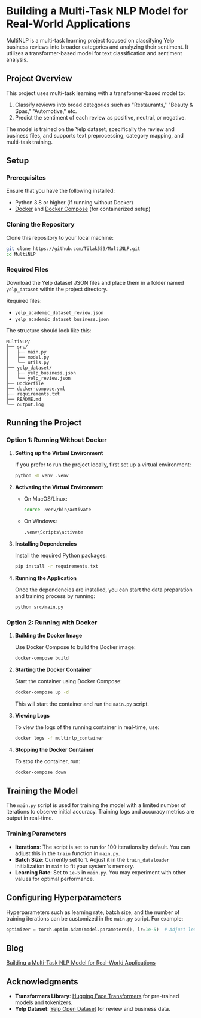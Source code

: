 # Building a Multi-Task NLP Model for Real-World Applications

MultiNLP is a multi-task learning project focused on classifying Yelp business reviews into broader categories and analyzing their sentiment. It utilizes a transformer-based model for text classification and sentiment analysis.

## Project Overview

This project uses multi-task learning with a transformer-based model to:
1. Classify reviews into broad categories such as "Restaurants," "Beauty & Spas," "Automotive," etc.
2. Predict the sentiment of each review as positive, neutral, or negative.

The model is trained on the Yelp dataset, specifically the review and business files, and supports text preprocessing, category mapping, and multi-task training.

## Setup

### Prerequisites

Ensure that you have the following installed:
- Python 3.8 or higher (if running without Docker)
- [Docker](https://docs.docker.com/get-docker/) and [Docker Compose](https://docs.docker.com/compose/install/) (for containerized setup)

### Cloning the Repository

Clone this repository to your local machine:
```bash
git clone https://github.com/Tilak559/MultiNLP.git
cd MultiNLP
```

### Required Files

Download the Yelp dataset JSON files and place them in a folder named `yelp_dataset` within the project directory.

Required files:
- `yelp_academic_dataset_review.json`
- `yelp_academic_dataset_business.json`

The structure should look like this:

```
MultiNLP/
├── src/
│   ├── main.py
│   ├── model.py
│   └── utils.py
├── yelp_dataset/
│   ├── yelp_business.json
│   └── yelp_review.json
├── Dockerfile
├── docker-compose.yml
├── requirements.txt
├── README.md
└── output.log
```


## Running the Project

### Option 1: Running Without Docker

1. **Setting up the Virtual Environment**

    If you prefer to run the project locally, first set up a virtual environment:

    ```bash
    python -m venv .venv
    ```

2. **Activating the Virtual Environment**

    - On MacOS/Linux:
      ```bash
      source .venv/bin/activate
      ```
    - On Windows:
      ```bash
      .venv\Scripts\activate
      ```

3. **Installing Dependencies**

    Install the required Python packages:
    ```bash
    pip install -r requirements.txt
    ```

4. **Running the Application**

    Once the dependencies are installed, you can start the data preparation and training process by running:
    ```bash
    python src/main.py
    ```

### Option 2: Running with Docker

1. **Building the Docker Image**

    Use Docker Compose to build the Docker image:
    ```bash
    docker-compose build
    ```

2. **Starting the Docker Container**

    Start the container using Docker Compose:
    ```bash
    docker-compose up -d
    ```

    This will start the container and run the `main.py` script.

3. **Viewing Logs**

    To view the logs of the running container in real-time, use:
    ```bash
    docker logs -f multinlp_container
    ```

4. **Stopping the Docker Container**

    To stop the container, run:
    ```bash
    docker-compose down
    ```

## Training the Model

The `main.py` script is used for training the model with a limited number of iterations to observe initial accuracy. Training logs and accuracy metrics are output in real-time.

### Training Parameters

- **Iterations**: The script is set to run for 100 iterations by default. You can adjust this in the `train` function in `main.py`.
- **Batch Size**: Currently set to 1. Adjust it in the `train_dataloader` initialization in `main` to fit your system's memory.
- **Learning Rate**: Set to `1e-5` in `main.py`. You may experiment with other values for optimal performance.

## Configuring Hyperparameters

Hyperparameters such as learning rate, batch size, and the number of training iterations can be customized in the `main.py` script. For example:

```python
optimizer = torch.optim.Adam(model.parameters(), lr=1e-5)  # Adjust learning rate here
```

## Blog

[Building a Multi-Task NLP Model for Real-World Applications](https://medium.com/@tilak559/building-a-multi-task-nlp-model-for-real-world-applications-95d6b5dd1d17)

## Acknowledgments

- **Transformers Library**: [Hugging Face Transformers](https://github.com/huggingface/transformers) for pre-trained models and tokenizers.
- **Yelp Dataset**: [Yelp Open Dataset](https://www.yelp.com/dataset) for review and business data.

